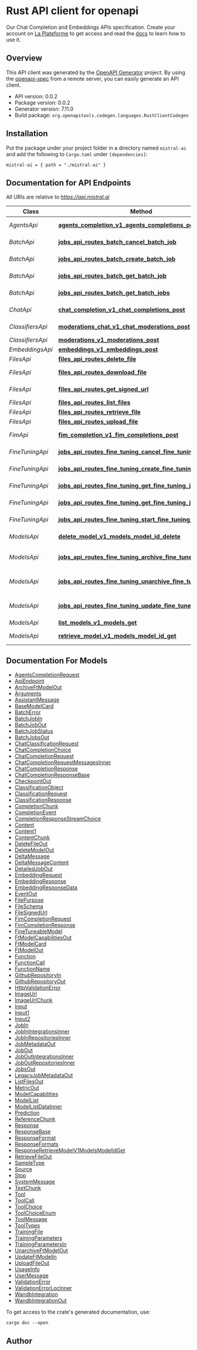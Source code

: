 # Rust API client for openapi

Our Chat Completion and Embeddings APIs specification. Create your account on [La Plateforme](https://console.mistral.ai) to get access and read the [docs](https://docs.mistral.ai) to learn how to use it.

## Overview

This API client was generated by the [OpenAPI Generator](https://openapi-generator.tech) project. By using the [openapi-spec](https://openapis.org) from a remote server, you can easily generate an API client.

- API version: 0.0.2
- Package version: 0.0.2
- Generator version: 7.11.0
- Build package: `org.openapitools.codegen.languages.RustClientCodegen`

## Installation

Put the package under your project folder in a directory named `mistral-ai` and add the following to `Cargo.toml` under `[dependencies]`:

```
mistral-ai = { path = "./mistral-ai" }
```

## Documentation for API Endpoints

All URIs are relative to *https://api.mistral.ai*

| Class            | Method                                                                                                                                 | HTTP request                                         | Description                |
| ---------------- | -------------------------------------------------------------------------------------------------------------------------------------- | ---------------------------------------------------- | -------------------------- |
| _AgentsApi_      | [**agents_completion_v1_agents_completions_post**](docs/AgentsApi.md#agents_completion_v1_agents_completions_post)                     | **POST** /v1/agents/completions                      | Agents Completion          |
| _BatchApi_       | [**jobs_api_routes_batch_cancel_batch_job**](docs/BatchApi.md#jobs_api_routes_batch_cancel_batch_job)                                  | **POST** /v1/batch/jobs/{job_id}/cancel              | Cancel Batch Job           |
| _BatchApi_       | [**jobs_api_routes_batch_create_batch_job**](docs/BatchApi.md#jobs_api_routes_batch_create_batch_job)                                  | **POST** /v1/batch/jobs                              | Create Batch Job           |
| _BatchApi_       | [**jobs_api_routes_batch_get_batch_job**](docs/BatchApi.md#jobs_api_routes_batch_get_batch_job)                                        | **GET** /v1/batch/jobs/{job_id}                      | Get Batch Job              |
| _BatchApi_       | [**jobs_api_routes_batch_get_batch_jobs**](docs/BatchApi.md#jobs_api_routes_batch_get_batch_jobs)                                      | **GET** /v1/batch/jobs                               | Get Batch Jobs             |
| _ChatApi_        | [**chat_completion_v1_chat_completions_post**](docs/ChatApi.md#chat_completion_v1_chat_completions_post)                               | **POST** /v1/chat/completions                        | Chat Completion            |
| _ClassifiersApi_ | [**moderations_chat_v1_chat_moderations_post**](docs/ClassifiersApi.md#moderations_chat_v1_chat_moderations_post)                      | **POST** /v1/chat/moderations                        | Moderations Chat           |
| _ClassifiersApi_ | [**moderations_v1_moderations_post**](docs/ClassifiersApi.md#moderations_v1_moderations_post)                                          | **POST** /v1/moderations                             | Moderations                |
| _EmbeddingsApi_  | [**embeddings_v1_embeddings_post**](docs/EmbeddingsApi.md#embeddings_v1_embeddings_post)                                               | **POST** /v1/embeddings                              | Embeddings                 |
| _FilesApi_       | [**files_api_routes_delete_file**](docs/FilesApi.md#files_api_routes_delete_file)                                                      | **DELETE** /v1/files/{file_id}                       | Delete File                |
| _FilesApi_       | [**files_api_routes_download_file**](docs/FilesApi.md#files_api_routes_download_file)                                                  | **GET** /v1/files/{file_id}/content                  | Download File              |
| _FilesApi_       | [**files_api_routes_get_signed_url**](docs/FilesApi.md#files_api_routes_get_signed_url)                                                | **GET** /v1/files/{file_id}/url                      | Get Signed Url             |
| _FilesApi_       | [**files_api_routes_list_files**](docs/FilesApi.md#files_api_routes_list_files)                                                        | **GET** /v1/files                                    | List Files                 |
| _FilesApi_       | [**files_api_routes_retrieve_file**](docs/FilesApi.md#files_api_routes_retrieve_file)                                                  | **GET** /v1/files/{file_id}                          | Retrieve File              |
| _FilesApi_       | [**files_api_routes_upload_file**](docs/FilesApi.md#files_api_routes_upload_file)                                                      | **POST** /v1/files                                   | Upload File                |
| _FimApi_         | [**fim_completion_v1_fim_completions_post**](docs/FimApi.md#fim_completion_v1_fim_completions_post)                                    | **POST** /v1/fim/completions                         | Fim Completion             |
| _FineTuningApi_  | [**jobs_api_routes_fine_tuning_cancel_fine_tuning_job**](docs/FineTuningApi.md#jobs_api_routes_fine_tuning_cancel_fine_tuning_job)     | **POST** /v1/fine_tuning/jobs/{job_id}/cancel        | Cancel Fine Tuning Job     |
| _FineTuningApi_  | [**jobs_api_routes_fine_tuning_create_fine_tuning_job**](docs/FineTuningApi.md#jobs_api_routes_fine_tuning_create_fine_tuning_job)     | **POST** /v1/fine_tuning/jobs                        | Create Fine Tuning Job     |
| _FineTuningApi_  | [**jobs_api_routes_fine_tuning_get_fine_tuning_job**](docs/FineTuningApi.md#jobs_api_routes_fine_tuning_get_fine_tuning_job)           | **GET** /v1/fine_tuning/jobs/{job_id}                | Get Fine Tuning Job        |
| _FineTuningApi_  | [**jobs_api_routes_fine_tuning_get_fine_tuning_jobs**](docs/FineTuningApi.md#jobs_api_routes_fine_tuning_get_fine_tuning_jobs)         | **GET** /v1/fine_tuning/jobs                         | Get Fine Tuning Jobs       |
| _FineTuningApi_  | [**jobs_api_routes_fine_tuning_start_fine_tuning_job**](docs/FineTuningApi.md#jobs_api_routes_fine_tuning_start_fine_tuning_job)       | **POST** /v1/fine_tuning/jobs/{job_id}/start         | Start Fine Tuning Job      |
| _ModelsApi_      | [**delete_model_v1_models_model_id_delete**](docs/ModelsApi.md#delete_model_v1_models_model_id_delete)                                 | **DELETE** /v1/models/{model_id}                     | Delete Model               |
| _ModelsApi_      | [**jobs_api_routes_fine_tuning_archive_fine_tuned_model**](docs/ModelsApi.md#jobs_api_routes_fine_tuning_archive_fine_tuned_model)     | **POST** /v1/fine_tuning/models/{model_id}/archive   | Archive Fine Tuned Model   |
| _ModelsApi_      | [**jobs_api_routes_fine_tuning_unarchive_fine_tuned_model**](docs/ModelsApi.md#jobs_api_routes_fine_tuning_unarchive_fine_tuned_model) | **DELETE** /v1/fine_tuning/models/{model_id}/archive | Unarchive Fine Tuned Model |
| _ModelsApi_      | [**jobs_api_routes_fine_tuning_update_fine_tuned_model**](docs/ModelsApi.md#jobs_api_routes_fine_tuning_update_fine_tuned_model)       | **PATCH** /v1/fine_tuning/models/{model_id}          | Update Fine Tuned Model    |
| _ModelsApi_      | [**list_models_v1_models_get**](docs/ModelsApi.md#list_models_v1_models_get)                                                           | **GET** /v1/models                                   | List Models                |
| _ModelsApi_      | [**retrieve_model_v1_models_model_id_get**](docs/ModelsApi.md#retrieve_model_v1_models_model_id_get)                                   | **GET** /v1/models/{model_id}                        | Retrieve Model             |

## Documentation For Models

- [AgentsCompletionRequest](docs/AgentsCompletionRequest.md)
- [ApiEndpoint](docs/ApiEndpoint.md)
- [ArchiveFtModelOut](docs/ArchiveFtModelOut.md)
- [Arguments](docs/Arguments.md)
- [AssistantMessage](docs/AssistantMessage.md)
- [BaseModelCard](docs/BaseModelCard.md)
- [BatchError](docs/BatchError.md)
- [BatchJobIn](docs/BatchJobIn.md)
- [BatchJobOut](docs/BatchJobOut.md)
- [BatchJobStatus](docs/BatchJobStatus.md)
- [BatchJobsOut](docs/BatchJobsOut.md)
- [ChatClassificationRequest](docs/ChatClassificationRequest.md)
- [ChatCompletionChoice](docs/ChatCompletionChoice.md)
- [ChatCompletionRequest](docs/ChatCompletionRequest.md)
- [ChatCompletionRequestMessagesInner](docs/ChatCompletionRequestMessagesInner.md)
- [ChatCompletionResponse](docs/ChatCompletionResponse.md)
- [ChatCompletionResponseBase](docs/ChatCompletionResponseBase.md)
- [CheckpointOut](docs/CheckpointOut.md)
- [ClassificationObject](docs/ClassificationObject.md)
- [ClassificationRequest](docs/ClassificationRequest.md)
- [ClassificationResponse](docs/ClassificationResponse.md)
- [CompletionChunk](docs/CompletionChunk.md)
- [CompletionEvent](docs/CompletionEvent.md)
- [CompletionResponseStreamChoice](docs/CompletionResponseStreamChoice.md)
- [Content](docs/Content.md)
- [Content1](docs/Content1.md)
- [ContentChunk](docs/ContentChunk.md)
- [DeleteFileOut](docs/DeleteFileOut.md)
- [DeleteModelOut](docs/DeleteModelOut.md)
- [DeltaMessage](docs/DeltaMessage.md)
- [DeltaMessageContent](docs/DeltaMessageContent.md)
- [DetailedJobOut](docs/DetailedJobOut.md)
- [EmbeddingRequest](docs/EmbeddingRequest.md)
- [EmbeddingResponse](docs/EmbeddingResponse.md)
- [EmbeddingResponseData](docs/EmbeddingResponseData.md)
- [EventOut](docs/EventOut.md)
- [FilePurpose](docs/FilePurpose.md)
- [FileSchema](docs/FileSchema.md)
- [FileSignedUrl](docs/FileSignedUrl.md)
- [FimCompletionRequest](docs/FimCompletionRequest.md)
- [FimCompletionResponse](docs/FimCompletionResponse.md)
- [FineTuneableModel](docs/FineTuneableModel.md)
- [FtModelCapabilitiesOut](docs/FtModelCapabilitiesOut.md)
- [FtModelCard](docs/FtModelCard.md)
- [FtModelOut](docs/FtModelOut.md)
- [Function](docs/Function.md)
- [FunctionCall](docs/FunctionCall.md)
- [FunctionName](docs/FunctionName.md)
- [GithubRepositoryIn](docs/GithubRepositoryIn.md)
- [GithubRepositoryOut](docs/GithubRepositoryOut.md)
- [HttpValidationError](docs/HttpValidationError.md)
- [ImageUrl](docs/ImageUrl.md)
- [ImageUrlChunk](docs/ImageUrlChunk.md)
- [Input](docs/Input.md)
- [Input1](docs/Input1.md)
- [Input2](docs/Input2.md)
- [JobIn](docs/JobIn.md)
- [JobInIntegrationsInner](docs/JobInIntegrationsInner.md)
- [JobInRepositoriesInner](docs/JobInRepositoriesInner.md)
- [JobMetadataOut](docs/JobMetadataOut.md)
- [JobOut](docs/JobOut.md)
- [JobOutIntegrationsInner](docs/JobOutIntegrationsInner.md)
- [JobOutRepositoriesInner](docs/JobOutRepositoriesInner.md)
- [JobsOut](docs/JobsOut.md)
- [LegacyJobMetadataOut](docs/LegacyJobMetadataOut.md)
- [ListFilesOut](docs/ListFilesOut.md)
- [MetricOut](docs/MetricOut.md)
- [ModelCapabilities](docs/ModelCapabilities.md)
- [ModelList](docs/ModelList.md)
- [ModelListDataInner](docs/ModelListDataInner.md)
- [Prediction](docs/Prediction.md)
- [ReferenceChunk](docs/ReferenceChunk.md)
- [Response](docs/Response.md)
- [ResponseBase](docs/ResponseBase.md)
- [ResponseFormat](docs/ResponseFormat.md)
- [ResponseFormats](docs/ResponseFormats.md)
- [ResponseRetrieveModelV1ModelsModelIdGet](docs/ResponseRetrieveModelV1ModelsModelIdGet.md)
- [RetrieveFileOut](docs/RetrieveFileOut.md)
- [SampleType](docs/SampleType.md)
- [Source](docs/Source.md)
- [Stop](docs/Stop.md)
- [SystemMessage](docs/SystemMessage.md)
- [TextChunk](docs/TextChunk.md)
- [Tool](docs/Tool.md)
- [ToolCall](docs/ToolCall.md)
- [ToolChoice](docs/ToolChoice.md)
- [ToolChoiceEnum](docs/ToolChoiceEnum.md)
- [ToolMessage](docs/ToolMessage.md)
- [ToolTypes](docs/ToolTypes.md)
- [TrainingFile](docs/TrainingFile.md)
- [TrainingParameters](docs/TrainingParameters.md)
- [TrainingParametersIn](docs/TrainingParametersIn.md)
- [UnarchiveFtModelOut](docs/UnarchiveFtModelOut.md)
- [UpdateFtModelIn](docs/UpdateFtModelIn.md)
- [UploadFileOut](docs/UploadFileOut.md)
- [UsageInfo](docs/UsageInfo.md)
- [UserMessage](docs/UserMessage.md)
- [ValidationError](docs/ValidationError.md)
- [ValidationErrorLocInner](docs/ValidationErrorLocInner.md)
- [WandbIntegration](docs/WandbIntegration.md)
- [WandbIntegrationOut](docs/WandbIntegrationOut.md)

To get access to the crate's generated documentation, use:

```
cargo doc --open
```

## Author
